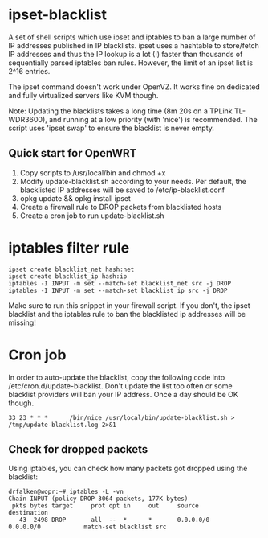 ipset-blacklist
===============

A set of shell scripts which use ipset and iptables to ban a large number of IP addresses published in IP blacklists. ipset uses a hashtable to store/fetch IP addresses and thus the IP lookup is a lot (!) faster than thousands of sequentially parsed iptables ban rules. However, the limit of an ipset list is 2^16 entries.

The ipset command doesn't work under OpenVZ. It works fine on dedicated and fully virtualized servers like KVM though.

Note: Updating the blacklists takes a long time (8m 20s on a TPLink TL-WDR3600), and running at a low priority (with 'nice') is recommended. The script uses 'ipset swap' to ensure the blacklist is never empty.

## Quick start for OpenWRT
1. Copy scripts to /usr/local/bin and chmod +x
2. Modify update-blacklist.sh according to your needs. Per default, the blacklisted IP addresses will be saved to /etc/ip-blacklist.conf
3. opkg update && opkg install ipset
4. Create a firewall rule to DROP packets from blacklisted hosts
5. Create a cron job to run update-blacklist.sh

# iptables filter rule
```
ipset create blacklist_net hash:net
ipset create blacklist_ip hash:ip
iptables -I INPUT -m set --match-set blacklist_net src -j DROP
iptables -I INPUT -m set --match-set blacklist_ip src -j DROP
```
Make sure to run this snippet in your firewall script. If you don't, the ipset blacklist and the iptables rule to ban the blacklisted ip addresses will be missing!

# Cron job
In order to auto-update the blacklist, copy the following code into /etc/cron.d/update-blacklist. Don't update the list too often or some blacklist providers will ban your IP address. Once a day should be OK though.
```
33 23 * * *      /bin/nice /usr/local/bin/update-blacklist.sh > /tmp/update-blacklist.log 2>&1
```

## Check for dropped packets
Using iptables, you can check how many packets got dropped using the blacklist:

```
drfalken@wopr:~# iptables -L -vn
Chain INPUT (policy DROP 3064 packets, 177K bytes)
 pkts bytes target     prot opt in     out     source               destination
   43  2498 DROP       all  --  *      *       0.0.0.0/0            0.0.0.0/0            match-set blacklist src
```
